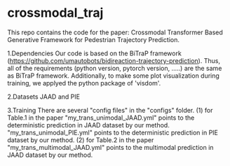 # crossmodal_traj
This repo contains the code for the paper: Crossmodal Transformer Based Generative Framework for Pedestrian Trajectory Prediction.

1.Dependencies
Our code is based on the BiTraP framework (https://github.com/umautobots/bidireaction-trajectory-prediction). Thus, all of the requirements (python version, pytorch version, .....) are the same as BiTraP framework.
Additionally, to make some plot visualization during training, we applyed the python package of 'visdom'.

2.Datasets
JAAD and PIE

3.Training
There are several "config files" in the "configs" folder.
(1) for Table.1 in the paper
"my_trans_unimodal_JAAD.yml" points to the deterministic prediction in JAAD dataset by our method.
"my_trans_unimodal_PIE.yml" points to the deterministic prediction in PIE dataset by our method.
(2) for Table.2 in the paper
"my_trans_multimodal_JAAD.yml" points to the multimodal prediction in JAAD dataset by our method.
